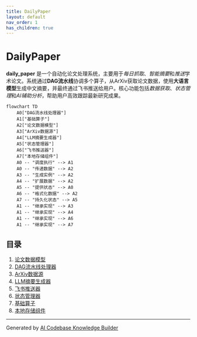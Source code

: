```yaml
---
title: DailyPaper
layout: default
nav_order: 1
has_children: true
---
```


# DailyPaper

**daily_paper** 是一个自动化论文处理系统，主要用于*每日抓取*、*智能摘要*和*推送*学术论文。系统通过**DAG流水线**协调多个算子，从ArXiv获取论文数据，使用**大语言模型**生成中文摘要，并最终通过飞书推送给用户。核心功能包括*数据获取*、*状态管理*和*AI辅助分析*，帮助用户高效跟踪最新研究成果。


```mermaid
flowchart TD
    A0["DAG流水线处理器"]
    A1["基础算子"]
    A2["论文数据模型"]
    A3["ArXiv数据源"]
    A4["LLM摘要生成器"]
    A5["状态管理器"]
    A6["飞书推送器"]
    A7["本地存储组件"]
    A0 -- "调度执行" --> A1
    A0 -- "传递数据" --> A2
    A3 -- "生成实例" --> A2
    A4 -- "扩展数据" --> A2
    A5 -- "提供状态" --> A0
    A6 -- "格式化数据" --> A2
    A7 -- "持久化状态" --> A5
    A1 -- "继承实现" --> A3
    A1 -- "继承实现" --> A4
    A1 -- "继承实现" --> A6
    A1 -- "继承实现" --> A7
```

## 目录

1. [论文数据模型](01_论文数据模型_.md)
2. [DAG流水线处理器](02_dag流水线处理器_.md)
3. [ArXiv数据源](03_arxiv数据源_.md)
4. [LLM摘要生成器](04_llm摘要生成器_.md)
5. [飞书推送器](05_飞书推送器_.md)
6. [状态管理器](06_状态管理器_.md)
7. [基础算子](07_基础算子_.md)
8. [本地存储组件](08_本地存储组件_.md)


---

Generated by [AI Codebase Knowledge Builder](https://github.com/The-Pocket/Tutorial-Codebase-Knowledge)